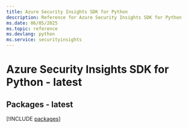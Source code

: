 ```yaml
---
title: Azure Security Insights SDK for Python
description: Reference for Azure Security Insights SDK for Python
ms.date: 06/05/2025
ms.topic: reference
ms.devlang: python
ms.service: securityinsights
---
```

# Azure Security Insights SDK for Python - latest
## Packages - latest
[!INCLUDE [packages](security-insights-index.md)]